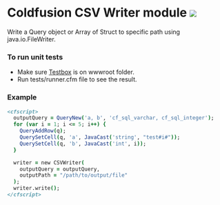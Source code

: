 # Coldfusion CSV Writer module ![](https://circleci.com/gh/keerati/coldfusion-csv-writer.png?circle-token=f64759dfa35cbda7da54544ac668c6ce82820e61)

Write a Query object or Array of Struct to specific path using java.io.FileWriter.

### To run unit tests
- Make sure [Testbox](http://www.ortussolutions.com/products/testbox) is on wwwroot folder.
- Run tests/runner.cfm file to see the result.

### Example
```cfc
<cfscript>
  outputQuery = QueryNew('a, b', 'cf_sql_varchar, cf_sql_integer');
  for (var i = 1; i <= 5; i++) {
    QueryAddRow(q);
    QuerySetCell(q, 'a', JavaCast('string', "test#i#"));
    QuerySetCell(q, 'b', JavaCast('int', i));
  }

  writer = new CSVWriter(
    outputQuery = outputQuery,
    outputPath = "/path/to/output/file"
  );
  writer.write();
</cfscript>
```
